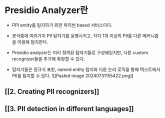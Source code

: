 # Presidio Analyzer란
- PPI entity를 탐지하기 위한 파이썬 based 서비스이다.
- 분석중에 여러가지 PII 탐지기를 실행시키고, 각각 1개 이상의 PII를 다른 메커니즘을 이용해 탐지한다.

- Presidio analyzer는 미리 정의된 탐자기들로 구성돼있지만, 다른 custom recognizer들을 추가해 확장할 수 있다.
- 탐지기들은 정규식 표현, named entity 탐지와 다른 논리 로직을 통해 텍스트에서 PII를 탐지할 수 있다.
![[Pasted image 20240731155422.png]]
## [[2. Creating PII recognizers]]
## [[3. PII detection in different languages]]